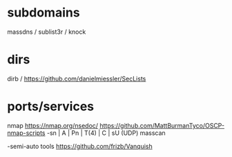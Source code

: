 # subdomains
massdns / sublist3r / knock

# dirs
dirb / https://github.com/danielmiessler/SecLists 

# ports/services
nmap 
 https://nmap.org/nsedoc/
 https://github.com/MattBurmanTyco/OSCP-nmap-scripts
 -sn | A | Pn | T(4) | C | sU (UDP) 
masscan



-semi-auto tools
https://github.com/frizb/Vanquish 

